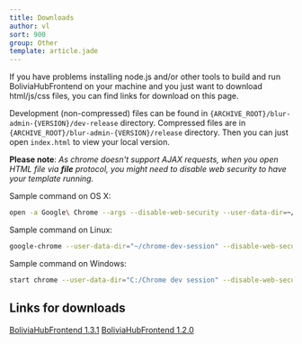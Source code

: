 ```yaml
---
title: Downloads
author: vl
sort: 900
group: Other
template: article.jade
---
```


If you have problems installing node.js and/or other tools to build and run BoliviaHubFrontend on your machine and you just want to download html/js/css files, you can find links for download on this page.

Development (non-compressed) files can be found in `{ARCHIVE_ROOT}/blur-admin-{VERSION}/dev-release` directory. Compressed files are in `{ARCHIVE_ROOT}/blur-admin-{VERSION}/release` directory.
Then you can just open `index.html` to view your local version.

**Please note**: *As chrome doesn't support AJAX requests, when you open HTML file via **file** protocol, you might need to disable web security to have your template running.*

Sample command on OS X:

```bash
open -a Google\ Chrome --args --disable-web-security --user-data-dir=~/ChromeDevSession/
```

Sample command on Linux:

```bash
google-chrome --user-data-dir="~/chrome-dev-session" --disable-web-security
```

Sample command on Windows:

```bash
start chrome --user-data-dir="C:/Chrome dev session" --disable-web-security
```

## Links for downloads

[BoliviaHubFrontend 1.3.1](/blur-admin/downloads/blur-admin-1.3.1.zip)
[BoliviaHubFrontend 1.2.0](/blur-admin/downloads/blur-admin-1.2.0.zip)

